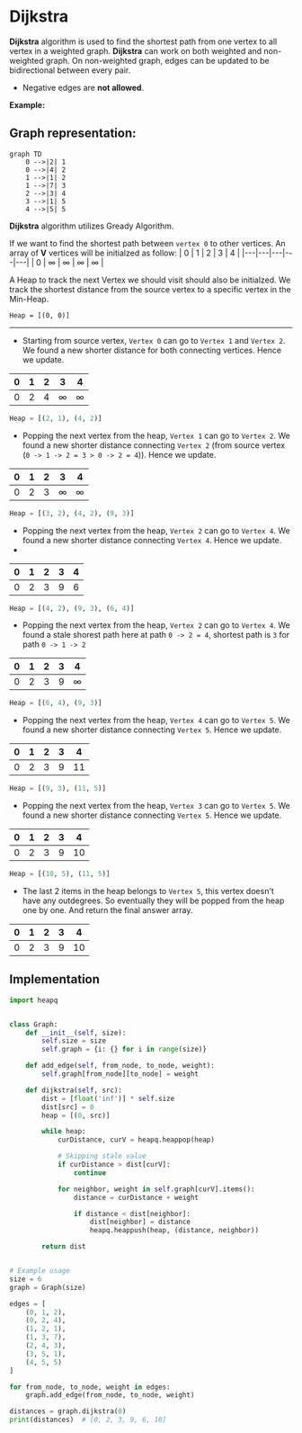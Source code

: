 # Dijkstra
**Dijkstra** algorithm is used to find the shortest path from one vertex to all vertex in a weighted graph. **Dijkstra** can work on both weighted and non-weighted graph. On non-weighted graph, edges can be updated to be bidirectional between every pair.
- Negative edges are **not allowed**.

**Example:**

## Graph representation:
```mermaid
graph TD
    0 -->|2| 1
    0 -->|4| 2
    1 -->|1| 2
    1 -->|7| 3
    2 -->|3| 4
    3 -->|1| 5
    4 -->|5| 5
```

**Dijkstra** algorithm utilizes Gready Algorithm.

If we want to find the shortest path between `vertex 0` to other vertices. An array of **V** vertices will be initialzed as follow:
| 0 | 1 | 2 | 3 | 4 |
|---|---|---|---|---|
| 0 | ∞ | ∞ | ∞ | ∞ | 

A Heap to track the next Vertex we should visit should also be initialzed. We track the shortest distance from the source vertex to a specific vertex in the Min-Heap. 
```
Heap = [(0, 0)]
```
---

- Starting from source vertex, `Vertex 0` can go to `Vertex 1` and `Vertex 2`. We found a new shorter distance for both connecting vertices. Hence we update.

| 0 | 1 | 2 | 3 | 4 |
|---|---|---|---|---|
| 0 | 2 | 4 | ∞ | ∞ | 

```python
Heap = [(2, 1), (4, 2)]
```

- Popping the next vertex from the heap, `Vertex 1` can go to `Vertex 2`. We found a new shorter distance connecting `Vertex 2` (from source vertex (`0 -> 1 -> 2 = 3 > 0 -> 2 = 4`)). Hence we update.

| 0 | 1 | 2 | 3 | 4 |
|---|---|---|---|---|
| 0 | 2 | 3 | ∞ | ∞ | 

```python
Heap = [(3, 2), (4, 2), (9, 3)]
```

- Popping the next vertex from the heap, `Vertex 2` can go to `Vertex 4`. We found a new shorter distance connecting `Vertex 4`. Hence we update.
- 
| 0 | 1 | 2 | 3 | 4 |
|---|---|---|---|---|
| 0 | 2 | 3 | 9 | 6 | 

```python
Heap = [(4, 2), (9, 3), (6, 4)]
```

- Popping the next vertex from the heap, `Vertex 2` can go to `Vertex 4`. We found a stale shorest path here at path `0 -> 2 = 4`, shortest path is `3` for path `0 -> 1 -> 2`

| 0 | 1 | 2 | 3 | 4 |
|---|---|---|---|---|
| 0 | 2 | 3 | 9 | ∞ | 

```python
Heap = [(6, 4), (9, 3)]
```

- Popping the next vertex from the heap, `Vertex 4` can go to `Vertex 5`. We found a new shorter distance connecting `Vertex 5`. Hence we update.

| 0 | 1 | 2 | 3 | 4 |
|---|---|---|---|---|
| 0 | 2 | 3 | 9 | 11 | 

```python
Heap = [(9, 3), (11, 5)]
```

- Popping the next vertex from the heap, `Vertex 3` can go to `Vertex 5`. We found a new shorter distance connecting `Vertex 5`. Hence we update.

| 0 | 1 | 2 | 3 | 4 |
|---|---|---|---|---|
| 0 | 2 | 3 | 9 | 10 | 

```python
Heap = [(10, 5), (11, 5)]
```

- The last 2 items in the heap belongs to `Vertex 5`, this vertex doesn't have any outdegrees. So eventually they will be popped from the heap one by one. And return the final answer array.

| 0 | 1 | 2 | 3 | 4 |
|---|---|---|---|---|
| 0 | 2 | 3 | 9 | 10 | 

## Implementation
```python
import heapq


class Graph:
    def __init__(self, size):
        self.size = size
        self.graph = {i: {} for i in range(size)}

    def add_edge(self, from_node, to_node, weight):
        self.graph[from_node][to_node] = weight

    def dijkstra(self, src):
        dist = [float('inf')] * self.size
        dist[src] = 0
        heap = [(0, src)]

        while heap:
            curDistance, curV = heapq.heappop(heap)

            # Skipping stale value
            if curDistance > dist[curV]:
                continue

            for neighbor, weight in self.graph[curV].items():
                distance = curDistance + weight

                if distance < dist[neighbor]:
                    dist[neighbor] = distance
                    heapq.heappush(heap, (distance, neighbor))

        return dist


# Example usage
size = 6
graph = Graph(size)

edges = [
    (0, 1, 2),
    (0, 2, 4),
    (1, 2, 1),
    (1, 3, 7),
    (2, 4, 3),
    (3, 5, 1),
    (4, 5, 5)
]

for from_node, to_node, weight in edges:
    graph.add_edge(from_node, to_node, weight)

distances = graph.dijkstra(0)
print(distances)  # [0, 2, 3, 9, 6, 10]
```
